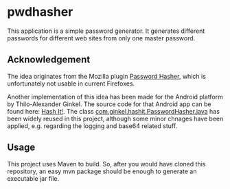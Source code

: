 # pwdhasher

This application is a simple password generator. It generates different passwords for different web sites from only one master password. 

## Acknowledgement
The idea originates from the Mozilla plugin [Password Hasher](https://addons.mozilla.org/de/firefox/addon/password-hasher/), which is unfortunately not usable in current Firefoxes.

Another implementation of this idea has been made for the Android platform by Thilo-Alexander Ginkel. The source code for that Android app can be found here: [Hash It!](https://github.com/ginkel/hashit). The class [com.ginkel.hashit.PasswordHasher.java](https://github.com/ginkel/hashit/blob/master/src/main/java/com/ginkel/hashit/PasswordHasher.java) has been widely reused in this project, although some minor chnages have been applied, e.g. regarding the logging and base64 related stuff.

## Usage
This project uses Maven to build. So, after you would have cloned this repository, an easy 
    mvn package
should be enough to generate an executable jar file.

